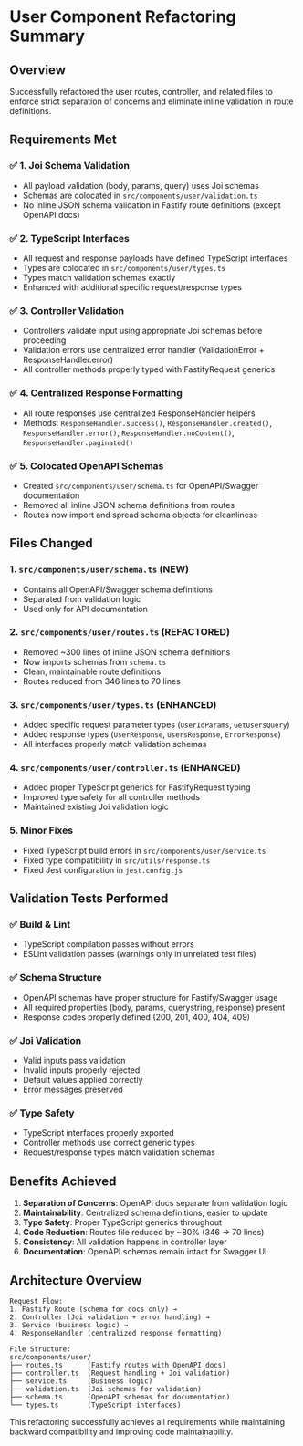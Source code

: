 # User Component Refactoring Summary

## Overview
Successfully refactored the user routes, controller, and related files to enforce strict separation of concerns and eliminate inline validation in route definitions.

## Requirements Met

### ✅ 1. Joi Schema Validation
- All payload validation (body, params, query) uses Joi schemas
- Schemas are colocated in `src/components/user/validation.ts`
- No inline JSON schema validation in Fastify route definitions (except OpenAPI docs)

### ✅ 2. TypeScript Interfaces
- All request and response payloads have defined TypeScript interfaces
- Types are colocated in `src/components/user/types.ts`
- Types match validation schemas exactly
- Enhanced with additional specific request/response types

### ✅ 3. Controller Validation
- Controllers validate input using appropriate Joi schemas before proceeding
- Validation errors use centralized error handler (ValidationError + ResponseHandler.error)
- All controller methods properly typed with FastifyRequest generics

### ✅ 4. Centralized Response Formatting
- All route responses use centralized ResponseHandler helpers
- Methods: `ResponseHandler.success()`, `ResponseHandler.created()`, `ResponseHandler.error()`, `ResponseHandler.noContent()`, `ResponseHandler.paginated()`

### ✅ 5. Colocated OpenAPI Schemas
- Created `src/components/user/schema.ts` for OpenAPI/Swagger documentation
- Removed all inline JSON schema definitions from routes
- Routes now import and spread schema objects for cleanliness

## Files Changed

### 1. `src/components/user/schema.ts` (NEW)
- Contains all OpenAPI/Swagger schema definitions
- Separated from validation logic
- Used only for API documentation

### 2. `src/components/user/routes.ts` (REFACTORED)
- Removed ~300 lines of inline JSON schema definitions
- Now imports schemas from `schema.ts`
- Clean, maintainable route definitions
- Routes reduced from 346 lines to 70 lines

### 3. `src/components/user/types.ts` (ENHANCED)
- Added specific request parameter types (`UserIdParams`, `GetUsersQuery`)
- Added response types (`UserResponse`, `UsersResponse`, `ErrorResponse`)
- All interfaces properly match validation schemas

### 4. `src/components/user/controller.ts` (ENHANCED)
- Added proper TypeScript generics for FastifyRequest typing
- Improved type safety for all controller methods
- Maintained existing Joi validation logic

### 5. Minor Fixes
- Fixed TypeScript build errors in `src/components/user/service.ts`
- Fixed type compatibility in `src/utils/response.ts`
- Fixed Jest configuration in `jest.config.js`

## Validation Tests Performed

### ✅ Build & Lint
- TypeScript compilation passes without errors
- ESLint validation passes (warnings only in unrelated test files)

### ✅ Schema Structure
- OpenAPI schemas have proper structure for Fastify/Swagger usage
- All required properties (body, params, querystring, response) present
- Response codes properly defined (200, 201, 400, 404, 409)

### ✅ Joi Validation
- Valid inputs pass validation
- Invalid inputs properly rejected
- Default values applied correctly
- Error messages preserved

### ✅ Type Safety
- TypeScript interfaces properly exported
- Controller methods use correct generic types
- Request/response types match validation schemas

## Benefits Achieved

1. **Separation of Concerns**: OpenAPI docs separate from validation logic
2. **Maintainability**: Centralized schema definitions, easier to update
3. **Type Safety**: Proper TypeScript generics throughout
4. **Code Reduction**: Routes file reduced by ~80% (346 → 70 lines)
5. **Consistency**: All validation happens in controller layer
6. **Documentation**: OpenAPI schemas remain intact for Swagger UI

## Architecture Overview

```
Request Flow:
1. Fastify Route (schema for docs only) → 
2. Controller (Joi validation + error handling) → 
3. Service (business logic) → 
4. ResponseHandler (centralized response formatting)

File Structure:
src/components/user/
├── routes.ts      (Fastify routes with OpenAPI docs)
├── controller.ts  (Request handling + Joi validation)  
├── service.ts     (Business logic)
├── validation.ts  (Joi schemas for validation)
├── schema.ts      (OpenAPI schemas for documentation)
└── types.ts       (TypeScript interfaces)
```

This refactoring successfully achieves all requirements while maintaining backward compatibility and improving code maintainability.